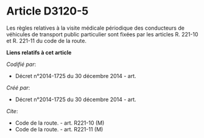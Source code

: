 # Article D3120-5

Les règles relatives à la visite médicale périodique des conducteurs de véhicules de transport public particulier sont fixées
par les articles R. 221-10 et R. 221-11 du code de la route.

**Liens relatifs à cet article**

_Codifié par_:

  - Décret n°2014-1725 du 30 décembre 2014 - art.

_Créé par_:

  - Décret n°2014-1725 du 30 décembre 2014 - art.

_Cite_:

  - Code de la route. - art. R221-10 (M)
  - Code de la route. - art. R221-11 (M)
